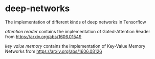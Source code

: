 # deep-networks
The implementation of different kinds of deep networks in Tensorflow

<i>attention reader</i> contains the implementation of Gated-Attention Reader from https://arxiv.org/abs/1606.01549

<i>key value memory</i> contains the implementation of Key-Value Memory Networks from https://arxiv.org/abs/1606.03126
